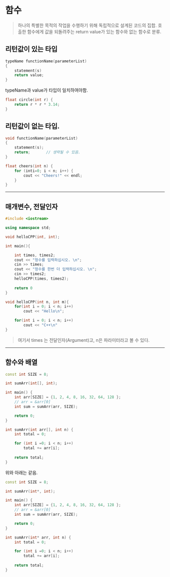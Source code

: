 # 함수
> 하나의 특별한 목적의 작업을 수행하기 위해 독립적으로 설계된 코드의 집합.
> 호출한 함수에게 값을 되돌려주는 return value가 있는 함수와 없는 함수로 분류.
## 리턴값이 있는 타입
```c++
typeName functionName(parameterList)
{
    statement(s)
    return value;
}
```
typeName과 value가 타입이 일치하여야함.

```c++
float circle(int r) {
    return r * r * 3.14;
}
```

## 리턴값이 없는 타입.
```c++
void functionName(parameterList) 
{
    statement(s);
    return;       // 생략될 수 있음.
}
```

```c++
float cheers(int n) {
    for (inti=0; i < n; i++) {
        cout << "Cheers!" << endl;
    }
}
```

---

## 매개변수, 전달인자
```c++
#include <iostream>

using namespace std;

void helloCPP(int, int);

int main(){

    int times, times2;
    cout << "정수를 입력하십시오. \n";
    cin >> times;
    cout << "정수를 한번 더 입력하십시오. \n";
    cin >> times2;
    helloCPP(times, times2);
    
    return 0
}

void helloCPP(int n, int m){
    for(int i = 0; i < n; i++)
        cout << "Hello\n";

    for(int i = 0; i < n; i++)
        cout << "C++\n"
}
```
> 여기서 times 는 전달인자(Argument)고, n은 파라미터라고 볼 수 있다.

---

## 함수와 배열

```c++
const int SIZE = 8;

int sumArr(int[], int);

int main() {
    int arr[SIZE] = {1, 2, 4, 8, 16, 32, 64, 128 };
    // arr = &arr[0]
    int sum = sumArr(arr, SIZE);

    return 0;
}

int sumArr(int arr[], int n) {
    int total = 0;

    for (int i =0; i < n; i++)
        total += arr[i];
    
    return total;
}
```
위와 아래는 같음.
```c++
const int SIZE = 8;

int sumArr(int*, int);

int main() {
    int arr[SIZE] = {1, 2, 4, 8, 16, 32, 64, 128 };
    // arr = &arr[0]
    int sum = sumArr(arr, SIZE);

    return 0;
}

int sumArr(int* arr, int n) {
    int total = 0;

    for (int i =0; i < n; i++)
        total += arr[i];
    
    return total;
}
```
